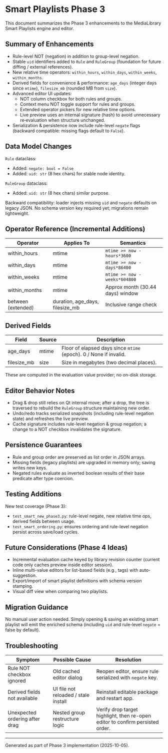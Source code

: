 # Smart Playlists Phase 3

This document summarizes the Phase 3 enhancements to the MediaLibrary Smart Playlists engine and editor.

## Summary of Enhancements

- Rule-level NOT (negation) in addition to group-level negation.
- Stable `uid` identifiers added to `Rule` and `RuleGroup` (foundation for future diffing / external references).
- New relative time operators: `within_hours`, `within_days`, `within_weeks`, `within_months`.
- Derived fields for convenience & performance: `age_days` (integer days since `mtime`), `filesize_mb` (rounded MB from `size`).
- Advanced editor UI updates:
  - NOT column checkbox for both rules and groups.
  - Context menu NOT toggle support for rules and groups.
  - Extended operator pickers for new relative time options.
  - Live preview uses an internal signature (hash) to avoid unnecessary re‑evaluation when structure unchanged.
- Serialization & persistence now include rule-level `negate` flags (backward compatible: missing flags default to `False`).

## Data Model Changes

`Rule` dataclass:
- Added: `negate: bool = False`
- Added: `uid: str` (8 hex chars) for stable node identity.

`RuleGroup` dataclass:
- Added: `uid: str` (8 hex chars) similar purpose.

Backward compatibility: loader injects missing `uid` and `negate` defaults on legacy JSON. No schema version key required yet; migrations remain lightweight.

## Operator Reference (Incremental Additions)

| Operator | Applies To | Semantics |
|----------|------------|-----------|
| within_hours | mtime | `mtime >= now - hours*3600` |
| within_days  | mtime | `mtime >= now - days*86400` |
| within_weeks | mtime | `mtime >= now - weeks*604800` |
| within_months| mtime | Approx month (30.44 days) window |
| between (extended) | duration, age_days, filesize_mb | Inclusive range check |

## Derived Fields

| Field | Source | Description |
|-------|--------|-------------|
| age_days | mtime | Floor of elapsed days since `mtime` (epoch). 0 / None if invalid. |
| filesize_mb | size  | Size in megabytes (two decimal places). |

These are computed in the evaluation value provider; no on-disk storage.

## Editor Behavior Notes

- Drag & drop still relies on Qt internal move; after a drop, the tree is traversed to rebuild the `RuleGroup` structure maintaining new order.
- Undo/redo tracks serialized snapshots (including rule-level negation state) and refreshes the live preview.
- Cache signature includes rule-level negation & group negation; a change to a NOT checkbox invalidates the signature.

## Persistence Guarantees

- Rule and group order are preserved as list order in JSON arrays.
- Missing fields (legacy playlists) are upgraded in memory only; saving writes new keys.
- Negated rules evaluate as inverted boolean results of their base predicate after type coercion.

## Testing Additions

New test coverage (Phase 3):
- `test_smart_new_phase3.py`: rule-level negate, new relative time ops, derived fields between usage.
- `test_smart_ordering.py`: ensures ordering and rule-level negation persist across save/load cycles.

## Future Considerations (Phase 4 Ideas)

- Incremental evaluation cache keyed by library revision counter (current code only caches preview inside editor session).
- Inline multi-value editors for list-based fields (e.g., tags) with auto-suggestion.
- Export/import of smart playlist definitions with schema version stamping.
- Visual diff view when comparing two playlists.

## Migration Guidance

No manual user action needed. Simply opening & saving an existing smart playlist will emit the enriched schema (including `uid` and rule-level `negate` = false by default).

## Troubleshooting

| Symptom | Possible Cause | Resolution |
|---------|----------------|-----------|
| Rule NOT checkbox ignored | Old cached editor dialog | Reopen editor, ensure rule serialized with `negate` key. |
| Derived fields not available | UI file not reloaded / stale install | Reinstall editable package and restart app. |
| Unexpected ordering after drag | Nested group restructure logic | Verify drop target highlight, then re-open editor to confirm persisted order. |

---
Generated as part of Phase 3 implementation (2025-10-05).